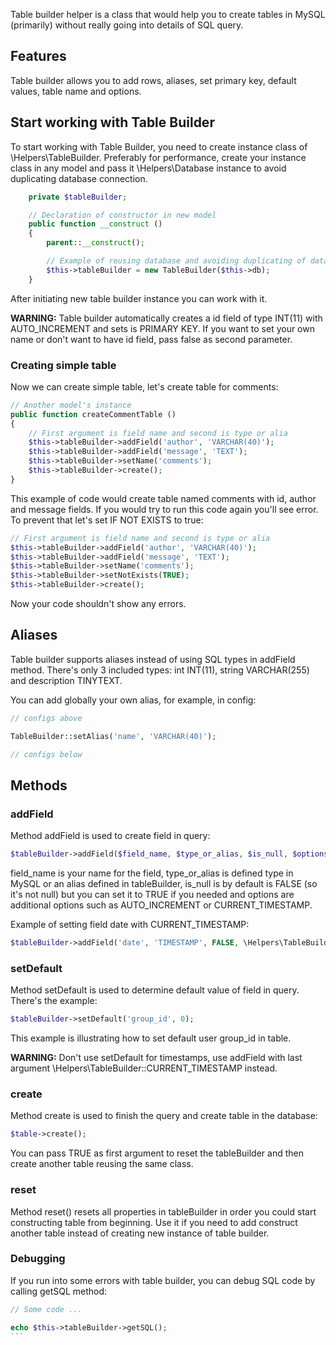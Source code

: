 Table builder helper is a class that would help you to create tables in MySQL (primarily) without really going into details of SQL query.

## Features

Table builder allows you to add rows, aliases, set primary key, default values, table name and options.

## Start working with Table Builder

To start working with Table Builder, you need to create instance class of \Helpers\TableBuilder. Preferably for performance, create your instance class in any model and pass it \Helpers\Database instance to avoid duplicating database connection.

```php
    private $tableBuilder;

    // Declaration of constructor in new model
    public function __construct () 
    {
        parent::__construct();

        // Example of reusing database and avoiding duplicating of database connection
        $this->tableBuilder = new TableBuilder($this->db);
    }
```

After initiating new table builder instance you can work with it.

**WARNING:** Table builder automatically creates a id field of type INT(11) with AUTO_INCREMENT and sets is PRIMARY KEY. If you want to set your own name or don't want to have id field, pass false as second parameter.

### Creating simple table

Now we can create simple table, let's create table for comments:

```php
// Another model's instance
public function createCommentTable () 
{
    // First argument is field name and second is type or alia
    $this->tableBuilder->addField('author', 'VARCHAR(40)');
    $this->tableBuilder->addField('message', 'TEXT');
    $this->tableBuilder->setName('comments');
    $this->tableBuilder->create();
}
```

This example of code would create table named comments with id, author and message fields. If you would try to run this code again you'll see error. To prevent that let's set IF NOT EXISTS to true:

```php
// First argument is field name and second is type or alia
$this->tableBuilder->addField('author', 'VARCHAR(40)');
$this->tableBuilder->addField('message', 'TEXT');
$this->tableBuilder->setName('comments');
$this->tableBuilder->setNotExists(TRUE);
$this->tableBuilder->create();
```

Now your code shouldn't show any errors.

## Aliases

Table builder supports aliases instead of using SQL types in addField method. There's only 3 included types: int INT(11), string VARCHAR(255) and description TINYTEXT.

You can add globally your own alias, for example, in config:

```php
// configs above

TableBuilder::setAlias('name', 'VARCHAR(40)');

// configs below
```

## Methods

### addField

Method addField is used to create field in query:

```php
$tableBuilder->addField($field_name, $type_or_alias, $is_null, $options);
```

field_name is your name for the field, type_or_alias is defined type in MySQL or an alias defined in tableBuilder, is_null is by default is FALSE (so it's not null) but you can set it to TRUE if you needed and options are additional options such as AUTO_INCREMENT or CURRENT_TIMESTAMP.

Example of setting field date with CURRENT_TIMESTAMP:

```php
$tableBuilder->addField('date', 'TIMESTAMP', FALSE, \Helpers\TableBuilder::CURRENT_TIMESTAMP);
```

### setDefault

Method setDefault is used to determine default value of field in query. There's the example:

```php
$tableBuilder->setDefault('group_id', 0);
```

This example is illustrating how to set default user group_id in table.

**WARNING:** Don't use setDefault for timestamps, use addField with last argument \Helpers\TableBuilder::CURRENT_TIMESTAMP instead.

### create

Method create is used to finish the query and create table in the database:

```php
$table->create();
```

You can pass TRUE as first argument to reset the tableBuilder and then create another table reusing the same class.

### reset

Method reset() resets all properties in tableBuilder in order you could start constructing table from beginning. Use it if you need to add construct another table instead of creating new instance of table builder.

### Debugging

If you run into some errors with table builder, you can debug SQL code by calling getSQL method:

````php
// Some code ...

echo $this->tableBuilder->getSQL();
```